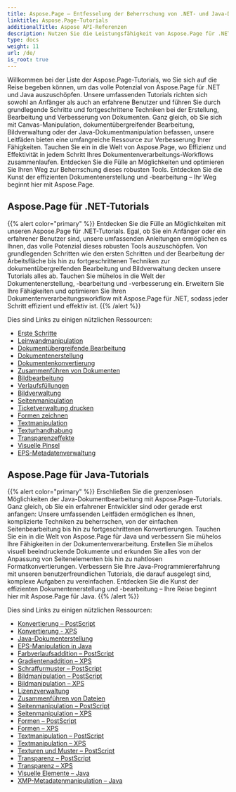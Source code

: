 ```yaml
---
title: Aspose.Page – Entfesselung der Beherrschung von .NET- und Java-Dokumenten
linktitle: Aspose.Page-Tutorials
additionalTitle: Aspose API-Referenzen
description: Nutzen Sie die Leistungsfähigkeit von Aspose.Page für .NET und Java mit umfassenden Tutorials. Mühelose Erstellung, Bearbeitung und Verbesserung von Masterdokumenten.
type: docs
weight: 11
url: /de/
is_root: true
---
```


Willkommen bei der Liste der Aspose.Page-Tutorials, wo Sie sich auf die Reise begeben können, um das volle Potenzial von Aspose.Page für .NET und Java auszuschöpfen. Unsere umfassenden Tutorials richten sich sowohl an Anfänger als auch an erfahrene Benutzer und führen Sie durch grundlegende Schritte und fortgeschrittene Techniken bei der Erstellung, Bearbeitung und Verbesserung von Dokumenten. Ganz gleich, ob Sie sich mit Canvas-Manipulation, dokumentübergreifender Bearbeitung, Bildverwaltung oder der Java-Dokumentmanipulation befassen, unsere Leitfäden bieten eine umfangreiche Ressource zur Verbesserung Ihrer Fähigkeiten. Tauchen Sie ein in die Welt von Aspose.Page, wo Effizienz und Effektivität in jedem Schritt Ihres Dokumentenverarbeitungs-Workflows zusammenlaufen. Entdecken Sie die Fülle an Möglichkeiten und optimieren Sie Ihren Weg zur Beherrschung dieses robusten Tools. Entdecken Sie die Kunst der effizienten Dokumentenerstellung und -bearbeitung – Ihr Weg beginnt hier mit Aspose.Page.

## Aspose.Page für .NET-Tutorials
{{% alert color="primary" %}}
Entdecken Sie die Fülle an Möglichkeiten mit unseren Aspose.Page für .NET-Tutorials. Egal, ob Sie ein Anfänger oder ein erfahrener Benutzer sind, unsere umfassenden Anleitungen ermöglichen es Ihnen, das volle Potenzial dieses robusten Tools auszuschöpfen. Von grundlegenden Schritten wie den ersten Schritten und der Bearbeitung der Arbeitsfläche bis hin zu fortgeschrittenen Techniken zur dokumentübergreifenden Bearbeitung und Bildverwaltung decken unsere Tutorials alles ab. Tauchen Sie mühelos in die Welt der Dokumentenerstellung, -bearbeitung und -verbesserung ein. Erweitern Sie Ihre Fähigkeiten und optimieren Sie Ihren Dokumentenverarbeitungsworkflow mit Aspose.Page für .NET, sodass jeder Schritt effizient und effektiv ist.
{{% /alert %}}

Dies sind Links zu einigen nützlichen Ressourcen:
 
- [Erste Schritte](./net/getting-started/)
- [Leinwandmanipulation](./net/canvas-manipulation/)
- [Dokumentübergreifende Bearbeitung](./net/cross-document-editing/)
- [Dokumentenerstellung](./net/document-creation/)
- [Dokumentenkonvertierung](./net/document-conversion/)
- [Zusammenführen von Dokumenten](./net/document-merging/)
- [Bildbearbeitung](./net/image-manipulation/)
- [Verlaufsfüllungen](./net/gradient-fills/)
- [Bildverwaltung](./net/image-management/)
- [Seitenmanipulation](./net/page-manipulation/)
- [Ticketverwaltung drucken](./net/print-ticket-management/)
- [Formen zeichnen](./net/drawing-shapes/)
- [Textmanipulation](./net/text-manipulation/)
- [Texturhandhabung](./net/texture-handling/)
- [Transparenzeffekte](./net/transparency-effects/)
- [Visuelle Pinsel](./net/visual-brushes/)
- [EPS-Metadatenverwaltung](./net/eps-metadata-management/)



## Aspose.Page für Java-Tutorials
{{% alert color="primary" %}}
Erschließen Sie die grenzenlosen Möglichkeiten der Java-Dokumentbearbeitung mit Aspose.Page-Tutorials. Ganz gleich, ob Sie ein erfahrener Entwickler sind oder gerade erst anfangen: Unsere umfassenden Leitfäden ermöglichen es Ihnen, komplizierte Techniken zu beherrschen, von der einfachen Seitenbearbeitung bis hin zu fortgeschrittenen Konvertierungen. Tauchen Sie ein in die Welt von Aspose.Page für Java und verbessern Sie mühelos Ihre Fähigkeiten in der Dokumentenverarbeitung. Erstellen Sie mühelos visuell beeindruckende Dokumente und erkunden Sie alles von der Anpassung von Seitenelementen bis hin zu nahtlosen Formatkonvertierungen. Verbessern Sie Ihre Java-Programmiererfahrung mit unseren benutzerfreundlichen Tutorials, die darauf ausgelegt sind, komplexe Aufgaben zu vereinfachen. Entdecken Sie die Kunst der effizienten Dokumentenerstellung und -bearbeitung – Ihre Reise beginnt hier mit Aspose.Page für Java.
{{% /alert %}}

Dies sind Links zu einigen nützlichen Ressourcen:

- [Konvertierung – PostScript](./java/postscript-conversion/)
- [Konvertierung - XPS](./java/xps-conversion/)
- [Java-Dokumenterstellung](./java/document-creation/)
- [EPS-Manipulation in Java](./java/manipulation-eps/)
- [Farbverlaufsaddition – PostScript](./java/postscript-gradient-addition/)
- [Gradientenaddition – XPS](./java/xps-gradient-addition/)
- [Schraffurmuster – PostScript](./java/postscript-hatch-patterns/)
- [Bildmanipulation – PostScript](./java/postscript-image-manipulation/)
- [Bildmanipulation – XPS](./java/xps-image-manipulation/)
- [Lizenzverwaltung](./java/license-management/)
- [Zusammenführen von Dateien](./java/file-merging/)
- [Seitenmanipulation – PostScript](./java/postscript-page-manipulation/)
- [Seitenmanipulation – XPS](./java/xps-page-manipulation/)
- [Formen – PostScript](./java/postscript-shapes/)
- [Formen – XPS](./java/xps-shapes/)
- [Textmanipulation – PostScript](./java/postscript-text-manipulation/)
- [Textmanipulation – XPS](./java/xps-text-manipulation/)
- [Texturen und Muster – PostScript](./java/postscript-texture-patterns/)
- [Transparenz – PostScript](./java/postscript-transparency/)
- [Transparenz – XPS](./java/xps-transparency/)
- [Visuelle Elemente – Java](./java/visual-elements/)
- [XMP-Metadatenmanipulation – Java](./java/xmp-metadata-manipulation/)

